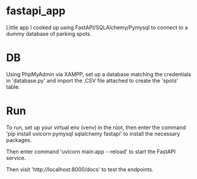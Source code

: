 # fastapi_app
Little app I cooked up using FastAPI/SQLAlchemy/Pymysql 
to connect to a dummy database of parking spots.

# DB
Using PhpMyAdmin via XAMPP, set up a database matching the credentials in 'database.py'
and import the .CSV file attached to create the 'spots' table.

# Run
To run, set up your virtual env (venv) in the root, 
then enter the command 'pip install uvicorn pymysql sqlalchemy fastapi' to install the 
necessary packages.

Then enter command 'uvicorn main:app --reload' to start the FastAPI service.

Then visit 'http://localhost:8000/docs' to test the endpoints.
